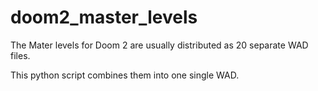 # doom2_master_levels
The Mater levels for Doom 2 are usually distributed as 20 separate WAD files.

This python script combines them into one single WAD.

